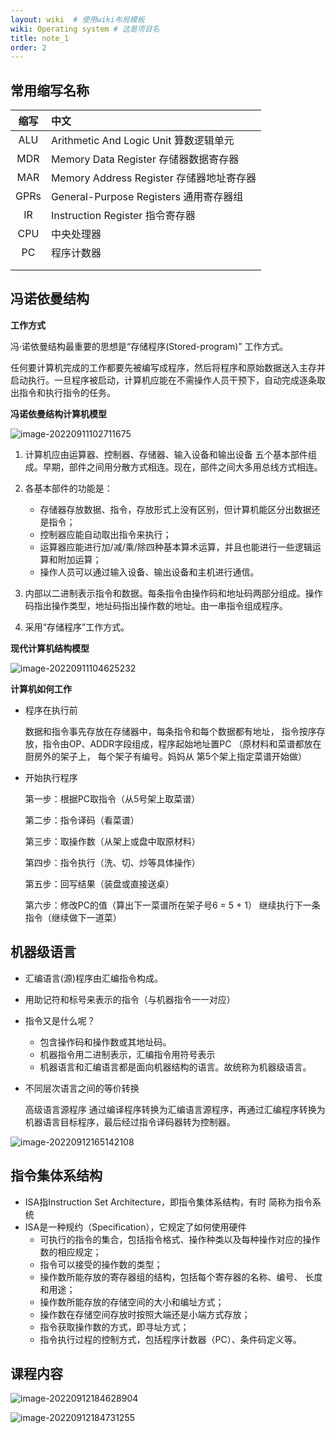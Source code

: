 ```yaml
---
layout: wiki  # 使用wiki布局模板
wiki: Operating system # 这是项目名
title: note_1
order: 2
---
```


## 常用缩写名称

| 缩写 | 中文                                     |
| :--: | :--------------------------------------- |
| ALU  | Arithmetic And Logic Unit 算数逻辑单元   |
| MDR  | Memory Data Register 存储器数据寄存器    |
| MAR  | Memory Address Register 存储器地址寄存器 |
| GPRs | General-Purpose Registers 通用寄存器组   |
|  IR  | Instruction Register 指令寄存器          |
| CPU  | 中央处理器                               |
|  PC  | 程序计数器                               |
|      |                                          |
|      |                                          |

## 冯诺依曼结构

**工作方式**

冯·诺依曼结构最重要的思想是“存储程序(Stored-program)” 工作方式。

任何要计算机完成的工作都要先被编写成程序，然后将程序和原始数据送入主存并启动执行。一旦程序被启动，计算机应能在不需操作人员干预下，自动完成逐条取出指令和执行指令的任务。

**冯诺依曼结构计算机模型**

![image-20220911102711675](http://pic.shixiaocaia.fun/202209111027196.png)

1. 计算机应由运算器、控制器、存储器、输入设备和输出设备 五个基本部件组成。早期，部件之间用分散方式相连。现在，部件之间大多用总线方式相连。
2. 各基本部件的功能是：

     - 存储器存放数据、指令，存放形式上没有区别，但计算机能区分出数据还是指令；
     - 控制器应能自动取出指令来执行；
     - 运算器应能进行加/减/乘/除四种基本算术运算，并且也能进行一些逻辑运算和附加运算；
     - 操作人员可以通过输入设备、输出设备和主机进行通信。

3. 内部以二进制表示指令和数据。每条指令由操作码和地址码两部分组成。操作码指出操作类型，地址码指出操作数的地址。由一串指令组成程序。
4. 采用“存储程序”工作方式。

**现代计算机结构模型**

![image-20220911104625232](http://pic.shixiaocaia.fun/202209111046144.png)

**计算机如何工作**

- 程序在执行前

  数据和指令事先存放在存储器中，每条指令和每个数据都有地址， 指令按序存放，指令由OP、ADDR字段组成，程序起始地址置PC （原材料和菜谱都放在厨房外的架子上， 每个架子有编号。妈妈从 第5个架上指定菜谱开始做）

- 开始执行程序

  第一步：根据PC取指令（从5号架上取菜谱） 

  第二步：指令译码（看菜谱）

  第三步：取操作数（从架上或盘中取原材料）

  第四步：指令执行（洗、切、炒等具体操作）

  第五步：回写结果（装盘或直接送桌）

  第六步：修改PC的值（算出下一菜谱所在架子号6 = 5 + 1）
   继续执行下一条指令（继续做下一道菜）

## 机器级语言

- 汇编语言(源)程序由汇编指令构成。

- 用助记符和标号来表示的指令（与机器指令一一对应）

- 指令又是什么呢？

  - 包含操作码和操作数或其地址码。
  - 机器指令用二进制表示，汇编指令用符号表示
  - 机器语言和汇编语言都是面向机器结构的语言。故统称为机器级语言。

- 不同层次语言之间的等价转换

  高级语言源程序 通过编译程序转换为汇编语言源程序，再通过汇编程序转换为机器语言目标程序，最后经过指令译码器转为控制器。

![image-20220912165142108](http://pic.shixiaocaia.fun/202209121651011.png)

## 指令集体系结构

- ISA指Instruction Set Architecture，即指令集体系结构，有时 简称为指令系统
- ISA是一种规约（Specification），它规定了如何使用硬件 
  - 可执行的指令的集合，包括指令格式、操作种类以及每种操作对应的操作数的相应规定；
  - 指令可以接受的操作数的类型；
  - 操作数所能存放的寄存器组的结构，包括每个寄存器的名称、编号、 长度和用途；
  - 操作数所能存放的存储空间的大小和编址方式；
  - 操作数在存储空间存放时按照大端还是小端方式存放；
  - 指令获取操作数的方式，即寻址方式；
  - 指令执行过程的控制方式，包括程序计数器（PC）、条件码定义等。

## 课程内容

![image-20220912184628904](http://pic.shixiaocaia.fun/202209121846191.png)

![image-20220912184731255](http://pic.shixiaocaia.fun/202209121847817.png)
